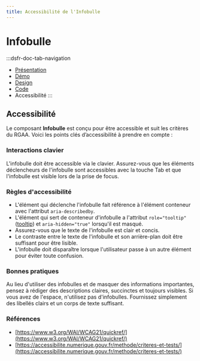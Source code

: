 ```yaml
---
title: Accessibilité de l'Infobulle
---
```

# Infobulle

:::dsfr-doc-tab-navigation
- [Présentation](../index.md)
- [Démo](../demo/index.md)
- [Design](../design/index.md)
- [Code](../code/index.md)
- Accessibilité
:::

## Accessibilité

Le composant **Infobulle** est conçu pour être accessible et suit les critères du RGAA. Voici les points clés d’accessibilité à prendre en compte :

### Interactions clavier

L'infobulle doit être accessible via le clavier. Assurez-vous que les éléments déclencheurs de l'infobulle sont accessibles avec la touche Tab et que l'infobulle est visible lors de la prise de focus.

### Règles d'accessibilité

- L'élément qui déclenche l'infobulle fait référence à l'élément conteneur avec l'attribut `aria-describedby`.
- L'élément qui sert de conteneur d'infobulle a l'attribut `role="tooltip"` ([tooltip](https://w3c.github.io/aria/#tooltip)) et `aria-hidden="true"` lorsqu'il est masqué.
- Assurez-vous que le texte de l'infobulle est clair et concis.
- Le contraste entre le texte de l'infobulle et son arrière-plan doit être suffisant pour être lisible.
- L'infobulle doit disparaître lorsque l'utilisateur passe à un autre élément pour éviter toute confusion.

### Bonnes pratiques
Au lieu d'utiliser des infobulles et de masquer des informations importantes, pensez à rédiger des descriptions claires, succinctes et toujours visibles. Si vous avez de l'espace, n'utilisez pas d'infobulles. Fournissez simplement des libellés clairs et un corps de texte suffisant.

### Références

- [https://www.w3.org/WAI/WCAG21/quickref/](https://www.w3.org/WAI/WCAG21/quickref/)
- [https://accessibilite.numerique.gouv.fr/methode/criteres-et-tests/](https://accessibilite.numerique.gouv.fr/methode/criteres-et-tests/)
